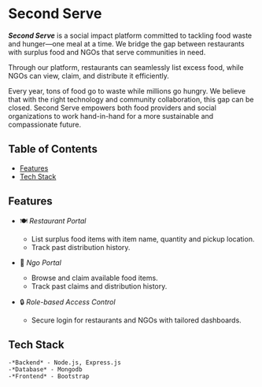 # Second Serve

***Second Serve*** is a social impact platform committed to tackling food waste and hunger—one meal at a time. We bridge the gap between restaurants with surplus food and NGOs that serve communities in need.

Through our platform, restaurants can seamlessly list excess food, while NGOs can view, claim, and distribute it efficiently.

Every year, tons of food go to waste while millions go hungry. We believe that with the right technology and community collaboration, this gap can be closed. Second Serve empowers both food providers and social organizations to work hand-in-hand for a more sustainable and compassionate future.

## Table of Contents
- [Features](#features)
- [Tech Stack](#tech-stack)

## Features
- 🍽️ *Restaurant Portal*  
    - List surplus food items with item name, quantity and pickup location.  
    - Track past distribution history.
- 🤝 *Ngo Portal*  
    - Browse and claim available food items.  
    - Track past claims and distribution history. 

- 🔒 *Role-based Access Control*  
    - Secure login for restaurants and NGOs with tailored dashboards. 

## Tech Stack
    -*Backend* - Node.js, Express.js
    -*Database* - Mongodb
    -*Frontend* - Bootstrap

